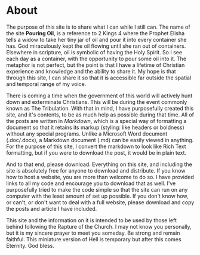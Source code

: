 # About
The purpose of this site is to share what I can while I still can. The name of the site **Pouring Oil**, is a reference to 2 Kings 4 where the Prophet Elisha tells a widow to take her tiny jar of oil and pour it into every container she has. God miraculously kept the oil flowing until she ran out of containers. Elsewhere in scripture, oil is symbolic of having the Holy Spirit. So I see each day as a container, with the opportunity to pour some oil into it. The metaphor is not perfect, but the point is that I have a lifetime of Christian experience and knowledge and the ability to share it. My hope is that through this site, I can share it so that it is accessible far outside the spatial and temporal range of my voice.

There is coming a time when the government of this world will actively hunt down and exterminate Christians. This will be during the event commonly known as The Tribulation. With that in mind, I have purposefully created this site, and it's contents, to be as much help as possible during that time. All of the posts are written in *Markdown*, which is a special way of formatting a document so that it retains its markup (styling: like headers or boldness) without any special programs. Unlike a Microsoft Word document (.doc/.docx), a Markdown document (.md) can be easily viewed in anything. For the purpose of this site, I convert the markdown to look like Rich Text formatting, but if you were to download the post, it would be in plain text.

And to that end, please download. Everything on this site, and including the site is absolutely free for anyone to download and distribute. If you know how to host a website, you are more than welcome to do so. I have provided links to all my code and encourage you to download that as well. I've purposefully tried to make the code simple so that the site can run on any computer with the least amount of set up possible. If you don't know how, or can't, or don't want to deal with a full website, please download and copy the posts and article I have included.

This site and the information on it is intended to be used by those left behind following the Rapture of the Church. I may not know you personally, but it is my sincere prayer to meet you someday. Be strong and remain faithful. This miniature version of Hell is temporary but after this comes Eternity. God bless.